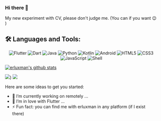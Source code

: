 ### Hi there 👋
My new experiment with CV, please don't judge me.  (You can if you want 😉 ) 

## 🛠️ Languages and Tools:

<!-- <p align="center">
  <img src="https://img.shields.io/badge/Flutter-02569B?style=for-the-badge&logo=flutter&logoColor=white" alt="Flutter">
  <img src="https://img.shields.io/badge/Dart-0175C2?style=for-the-badge&logo=dart&logoColor=white" alt="Dart">
  <img src="https://img.shields.io/badge/Java-ED8B00?style=for-the-badge&logo=java&logoColor=white" alt="Java">
  <img src="https://img.shields.io/badge/Python-3776AB?style=for-the-badge&logo=python&logoColor=white" alt="Python">
  <img src="https://img.shields.io/badge/Kotlin-0095D5?&style=for-the-badge&logo=kotlin&logoColor=white" alt="Kotlin">
  <img src="https://img.shields.io/badge/Android-3DDC84?style=for-the-badge&logo=android&logoColor=white" alt="Android">
  <img src="https://img.shields.io/badge/HTML5-E34F26?style=for-the-badge&logo=html5&logoColor=white" alt="HTML5">
  <img src="https://img.shields.io/badge/CSS3-1572B6?style=for-the-badge&logo=css3&logoColor=white" alt="CSS3">
  <img src="https://img.shields.io/badge/JavaScript-F7DF1E?style=for-the-badge&logo=javascript&logoColor=black" alt="JavaScript">
  <img src="https://img.shields.io/badge/Shell-4EAA25?style=for-the-badge&logo=gnu-bash&logoColor=white" alt="Shell">
</p> -->

<p align="center">
  <img src="https://img.shields.io/badge/-Flutter-blue?style=flat&logo=flutter&logoColor=white" alt="Flutter">
  <img src="https://img.shields.io/badge/-Dart-blue?style=flat&logo=dart&logoColor=white" alt="Dart">
  <img src="https://img.shields.io/badge/-Java-red?style=flat&logo=java&logoColor=white" alt="Java">
  <img src="https://img.shields.io/badge/-Python-green?style=flat&logo=python&logoColor=white" alt="Python">
  <img src="https://img.shields.io/badge/-Kotlin-orange?style=flat&logo=kotlin&logoColor=white" alt="Kotlin">
  <img src="https://img.shields.io/badge/-Android-green?style=flat&logo=android&logoColor=white" alt="Android">
  <img src="https://img.shields.io/badge/-HTML5-orange?style=flat&logo=html5&logoColor=white" alt="HTML5">
  <img src="https://img.shields.io/badge/-CSS3-blue?style=flat&logo=css3&logoColor=white" alt="CSS3">
  <img src="https://img.shields.io/badge/-JavaScript-yellow?style=flat&logo=javascript&logoColor=white" alt="JavaScript">
  <img src="https://img.shields.io/badge/-Shell_black?style=flat&logo=shell&logoColor=white" alt="Shell">
</p>


[![erluxman's github stats](https://github-readme-stats.vercel.app/api?username=erluxman&show_icons=true)](https://github.com/erluxman)


![](https://i.imgur.com/zxRAhBS.png))
![](https://i.imgur.com/M6QFFFL.png)

Here are some ideas to get you started:

- 🔭 I’m currently working on remotely ...
- 🌱 I’m in love with Flutter ...
- ⚡ Fun fact: you can find me with erluxman in any platform (if I exist there)
